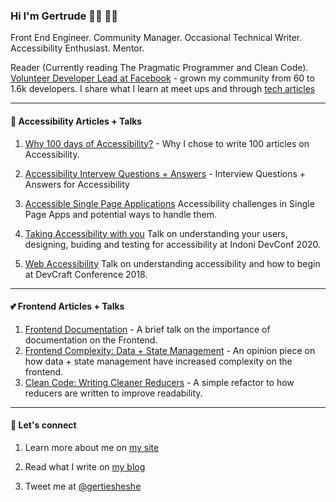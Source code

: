 ### Hi I'm Gertrude 👋🏾︎ 👩🏾︎

Front End Engineer.
Community Manager.
Occasional Technical Writer.
Accessibility Enthusiast.
Mentor.

Reader (Currently reading The Pragmatic Programmer and Clean Code). [Volunteer Developer Lead at Facebook](https://www.facebook.com/groups/DevCEldoret) - grown my community from 60 to 1.6k developers. I share what I learn at meet ups and through [tech articles](https://www.nyenyeshi.dev/)

------

#### 🌱  Accessibility Articles + Talks

1. [Why 100 days of Accessibility?](https://www.nyenyeshi.dev/accessibility/day-1-why-100-days-of-a11y) - Why I chose to write 100 articles on Accessibility.

2. [Accessibility Intervew Questions + Answers](https://www.nyenyeshi.dev/accessibility/47-accessibility-interview-questions-answers-1) - Interview Questions + Answers for Accessibility

3. [Accessible Single Page Applications](https://www.nyenyeshi.dev/accessibility/day-18-accessible-single-page-applications) Accessibility challenges in Single Page Apps and potential ways to handle them.

4. [Taking Accessibility with you](https://indonidevelopers.org/conference/speaker/1a2bcaba-d61e-58f3-9bbb-4e6454b36f6c/) Talk on understanding your users, designing, buiding and testing for accessibility at Indoni DevConf 2020.

5. [Web Accessibility](https://ihub.co.ke/blogs/33090/three-good-reasons-to-attend-devcraft-2018) Talk on understanding accessibility and how to begin at DevCraft Conference 2018.

------

#### 💕 Frontend Articles + Talks

1. [Frontend Documentation](https://web.facebook.com/photo/?fbid=3864202093634001&set=g.337859743334881&_rdc=1&_rdr) - A brief talk on the importance of documentation on the Frontend.
2. [Frontend Complexity: Data + State Management](https://www.nyenyeshi.dev/frontend/frontend-complexity-data-state-management) - An opinion piece on how data + state management have increased complexity on the frontend.
3. [Clean Code: Writing Cleaner Reducers](https://www.nyenyeshi.dev/frontend/clean-code-writing-readable-reducers) - A simple refactor to how reducers are written to improve readability.

------
#### 💬 Let's connect

1. Learn more about me on [my site](https://www.gertrudenyenyeshi.com/)

2. Read what I write on [my blog](https://www.nyenyeshi.dev/)

3. Tweet me at [@gertiesheshe](https://twitter.com/gertiesheshe)
<!--
**gertie-sheshe/gertie-sheshe** is a ✨ _special_ ✨ repository because its `README.md` (this file) appears on your GitHub profile.

Here are some ideas to get you started:

- 🔭 I’m currently working on ...
- 🌱 I’m currently learning ...
- 👯 I’m looking to collaborate on ...
- 🤔 I’m looking for help with ...
- 💬 Ask me about ...
- 📫 How to reach me: ...
- 😄 Pronouns: ...
- ⚡ Fun fact: ...
-->
